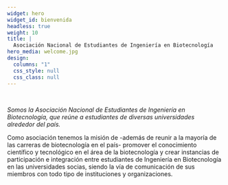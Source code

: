 ```yaml
---
widget: hero
widget_id: bienvenida
headless: true
weight: 10
title: |
  Asociación Nacional de Estudiantes de Ingeniería en Biotecnología
hero_media: welcome.jpg
design:
  columns: "1"
  css_style: null
  css_class: null
---
```

<br>

*Somos la Asociación Nacional de Estudiantes de Ingeniería en Biotecnología, que reúne a estudiantes de diversas universidades alrededor del país.*


Como asociación tenemos la misión de -además de reunir a la mayoría de las carreras de biotecnología en el país- promover el conocimiento científico y tecnológico en el área de la biotecnología y crear instancias de participación e integración entre estudiantes de Ingeniería en Biotecnología en las universidades socias, siendo la vía de comunicación de sus miembros con todo tipo de instituciones y organizaciones.